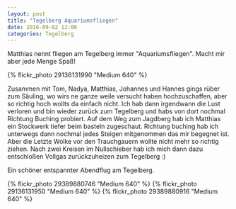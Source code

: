 ```yaml
---
layout: post
title: "Tegelberg Aquariumsfliegen"
date: 2016-09-02 12:00
categories: Tegelberg 
---
```

Matthias nennt fliegen am Tegelberg immer "Aquariumsfliegen". Macht mir aber jede Menge Spaß!

{% flickr_photo 29136131990 "Medium 640" %}

<!--more-->

Zusammen mit Tom, Nadya, Matthias, Johannes und Hannes gings rüber zum Säuling, wo wirs ne ganze weile versucht haben hochzuschaffen, aber so richtig hoch wollts da einfach nicht. Ich hab dann irgendwann die Lust verloren und bin wieder zurück zum Tegelberg und habs von dort nochmal Richtung Buching probiert.
Auf dem Weg zum Jagdberg hab ich Matthias ein Stockwerk tiefer beim basteln zugeschaut.
Richtung buching hab ich unterwegs dann nochmal jedes Steigen mitgenommen das mir begegnet ist. Aber die Letzte Wolke vor den Trauchgauern wollte nicht mehr so richtig ziehen. Nach zwei Kreisen im Nullschieber hab ich mich dann dazu entschloßen Vollgas zurückzuheizen zum Tegelberg :)

Ein schöner entspannter Abendflug am Tegelberg.


{% flickr_photo 29389880746 "Medium 640" %}
{% flickr_photo 29136131950 "Medium 640" %}
{% flickr_photo 29389880916 "Medium 640" %}

